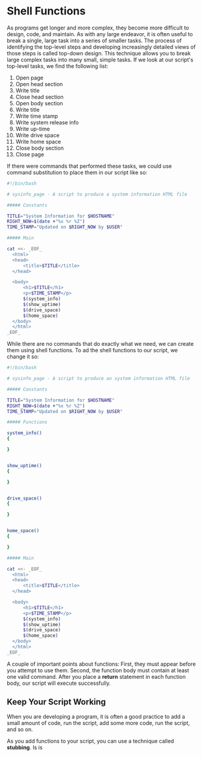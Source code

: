 # Shell Functions
As programs get longer and more complex, they become more difficult to design, code, and maintain. As with any large endeavor, it is often useful to break a single, large task into a series of smaller tasks.
The process of identifying the top-level steps and developing increasingly detailed views of those steps is called top-down design. This technique allows you to break large complex tasks into many small, simple tasks.
If we look at our script's top-level tasks, we find the following list:

1. Open page
2. Open head section
3. Write title
4. Close head section
5. Open body section
6. Write title
7. Write time stamp
8. Write system release info
9. Write up-time
10. Write drive space
11. Write home space
12. Close body section
13. Close page

 If there were commands that performed these tasks, we could use command substitution to place them in our script like so:
```bash
#!/bin/bash

# sysinfo_page - A script to produce a system information HTML file

##### Constants

TITLE="System Information for $HOSTNAME"
RIGHT_NOW=$(date +"%x %r %Z")
TIME_STAMP="Updated on $RIGHT_NOW by $USER"

##### Main

cat <<- _EOF_
  <html>
  <head>
      <title>$TITLE</title>
  </head>

  <body>
      <h1>$TITLE</h1>
      <p>$TIME_STAMP</p>
      $(system_info)
      $(show_uptime)
      $(drive_space)
      $(home_space)
  </body>
  </html>
_EOF_
```
While there are no commands that do exactly what we need, we can create them using shell functions. To ad the shell functions to our script, we change it so:
```bash
#!/bin/bash

# sysinfo_page - A script to produce an system information HTML file

##### Constants

TITLE="System Information for $HOSTNAME"
RIGHT_NOW=$(date +"%x %r %Z")
TIME_STAMP="Updated on $RIGHT_NOW by $USER"

##### Functions

system_info()
{

}


show_uptime()
{

}


drive_space()
{

}


home_space()
{

}

##### Main

cat <<- _EOF_
  <html>
  <head>
      <title>$TITLE</title>
  </head>

  <body>
      <h1>$TITLE</h1>
      <p>$TIME_STAMP</p>
      $(system_info)
      $(show_uptime)
      $(drive_space)
      $(home_space)
  </body>
  </html>
_EOF_
```

A couple of important points about functions: First, they must appear before you attempt to use them. Second, the function body must contain at least one valid command. After you place a **return** statement in each function body, our script will execute successfully.

## Keep Your Script Working
When you are developing a program, it is often a good practice to add a small amount of code, run the script, add some more code, run the script, and so on.

As you add functions to your script, you can use a technique called **stubbing**.
Is is
<!--stackedit_data:
eyJoaXN0b3J5IjpbLTE4NDE3Nzk5NzBdfQ==
-->